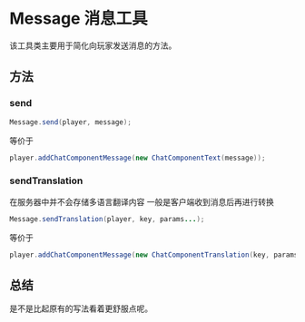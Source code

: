 # Message 消息工具

该工具类主要用于简化向玩家发送消息的方法。

## 方法

### send

```java
Message.send(player, message);
```

等价于

```java
player.addChatComponentMessage(new ChatComponentText(message));
```

### sendTranslation

在服务器中并不会存储多语言翻译内容
一般是客户端收到消息后再进行转换

```java
Message.sendTranslation(player, key, params...);
```

等价于

```java
player.addChatComponentMessage(new ChatComponentTranslation(key, params...));
```

## 总结

是不是比起原有的写法看着更舒服点呢。